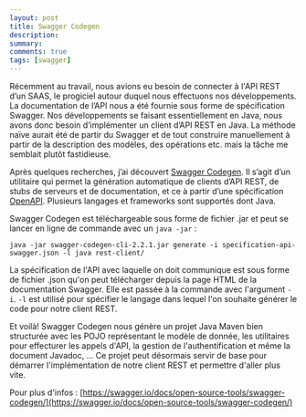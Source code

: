 ```yaml
---
layout: post
title: Swagger Codegen
description: 
summary: 
comments: true
tags: [swagger]
---
```



Récemment au travail, nous avions eu besoin de connecter à l'API REST d’un SAAS, le progiciel autour duquel nous effectuons nos développements. La documentation de l’API nous a été fournie sous forme de spécification Swagger. Nos développements se faisant essentiellement en Java, nous avons donc besoin d’implémenter un client d’API REST en Java. La méthode naïve aurait été de partir du Swagger et de tout construire manuellement à partir de la description des modèles, des opérations etc. mais la tâche me semblait plutôt fastidieuse.

Après quelques recherches, j’ai découvert [Swagger Codegen](https://swagger.io/docs/open-source-tools/swagger-codegen/). Il s’agit d’un utilitaire qui permet la génération automatique de clients d’API REST, de stubs de serveurs et de documentation, et ce à partir d’une spécification [OpenAPI](https://github.com/OAI/OpenAPI-Specification). Plusieurs langages et frameworks sont supportés dont Java.

Swagger Codegen est téléchargeable sous forme de fichier .jar et peut se lancer en ligne de commande avec un `java -jar` : 

```
java -jar swagger-codegen-cli-2.2.1.jar generate -i specification-api-swagger.json -l java rest-client/
```

La spécification de l'API avec laquelle on doit communique est sous forme de fichier .json qu'on peut télécharger depuis la page HTML de la documentation Swagger. Elle est passée à la commande avec l'argument `-i`. `-l` est utilisé pour spécifier le langage dans lequel l'on souhaite générer le code pour notre client REST.

Et voilà! Swagger Codegen nous génère un projet Java Maven bien structurée avec les POJO représentant le modèle de donnée, les utilitaires pour effecturer les appels d'API, la gestion de l'authentification et même la document Javadoc, ... Ce projet peut désormais servir de base pour démarrer l'implémentation de notre client REST et permettre d'aller plus vite.

Pour plus d'infos : [https://swagger.io/docs/open-source-tools/swagger-codegen/](https://swagger.io/docs/open-source-tools/swagger-codegen/)
